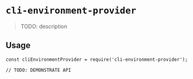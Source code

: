 # `cli-environment-provider`

> TODO: description

## Usage

```
const cliEnvironmentProvider = require('cli-environment-provider');

// TODO: DEMONSTRATE API
```
